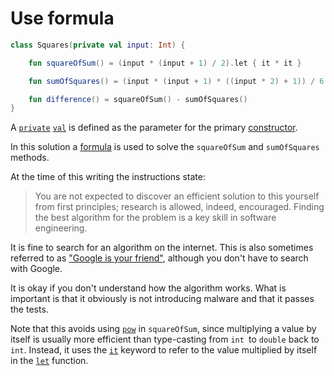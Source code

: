 # Use formula

```kotlin
class Squares(private val input: Int) {

    fun squareOfSum() = (input * (input + 1) / 2).let { it * it }

    fun sumOfSquares() = (input * (input + 1) * ((input * 2) + 1)) / 6

    fun difference() = squareOfSum() - sumOfSquares()
}
```

A [`private`][visibility] [`val`][variables] is defined as the parameter for the primary [constructor][constructors].

In this solution a [formula][formula] is used to solve the `squareOfSum` and `sumOfSquares` methods.

At the time of this writing the instructions state:

>You are not expected to discover an efficient solution to this yourself from first principles; 
>research is allowed, indeed, encouraged. Finding the best algorithm for the problem is a key skill in software engineering.

It is fine to search for an algorithm on the internet.
This is also sometimes referred to as ["Google is your friend"][google-friend], although you don't have to search with Google.

It is okay if you don't understand how the algorithm works.
What is important is that it obviously is not introducing malware and that it passes the tests.

Note that this avoids using [`pow`][pow] in `squareOfSum`,
since multiplying a value by itself is usually more efficient than type-casting from `int `to `double` back to `int`.
Instead, it uses the [`it`][it] keyword to refer to the value multiplied by itself in the [`let`][let] function.

[constructors]: https://www.geeksforgeeks.org/kotlin-constructor/
[visibility]: https://kotlinlang.org/docs/visibility-modifiers.html
[variables]: https://kotlinlang.org/docs/basic-syntax.html#variables
[formula]: https://learnersbucket.com/examples/algorithms/difference-between-square-of-sum-of-numbers-and-sum-of-square-of-numbers/
[google-friend]: https://en.wiktionary.org/wiki/Google_is_your_friend
[pow]: https://kotlinlang.org/api/latest/jvm/stdlib/kotlin.math/pow.html
[let]: https://kotlinlang.org/docs/scope-functions.html#let
[it]: https://kotlinlang.org/docs/lambdas.html#it-implicit-name-of-a-single-parameter

